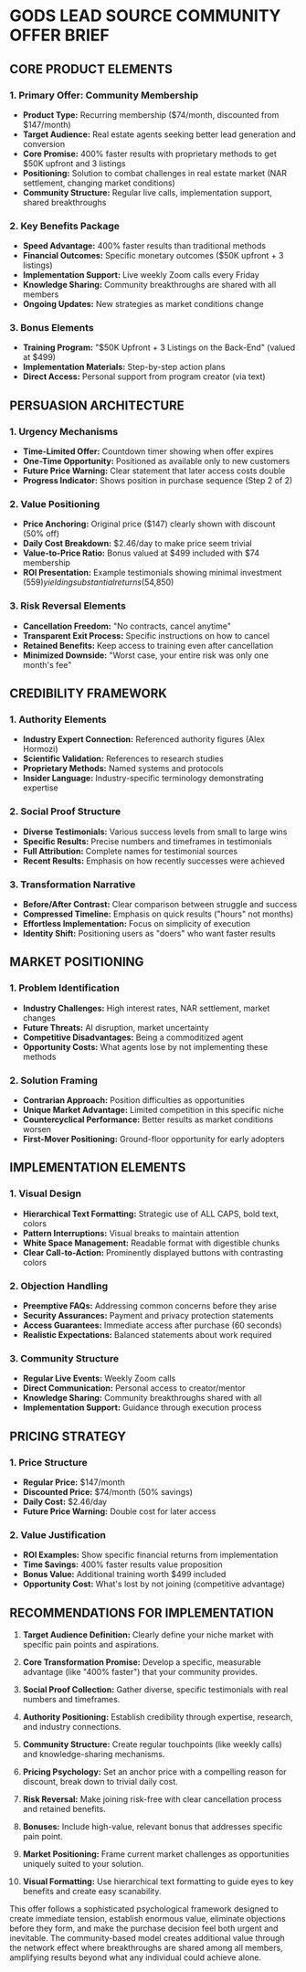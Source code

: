 # GODS LEAD SOURCE COMMUNITY OFFER BRIEF

## CORE PRODUCT ELEMENTS

### 1. Primary Offer: Community Membership
- **Product Type:** Recurring membership ($74/month, discounted from $147/month)
- **Target Audience:** Real estate agents seeking better lead generation and conversion
- **Core Promise:** 400% faster results with proprietary methods to get $50K upfront and 3 listings
- **Positioning:** Solution to combat challenges in real estate market (NAR settlement, changing market conditions)
- **Community Structure:** Regular live calls, implementation support, shared breakthroughs

### 2. Key Benefits Package
- **Speed Advantage:** 400% faster results than traditional methods
- **Financial Outcomes:** Specific monetary outcomes ($50K upfront + 3 listings)
- **Implementation Support:** Live weekly Zoom calls every Friday
- **Knowledge Sharing:** Community breakthroughs are shared with all members
- **Ongoing Updates:** New strategies as market conditions change

### 3. Bonus Elements
- **Training Program:** "$50K Upfront + 3 Listings on the Back-End" (valued at $499)
- **Implementation Materials:** Step-by-step action plans
- **Direct Access:** Personal support from program creator (via text)

## PERSUASION ARCHITECTURE

### 1. Urgency Mechanisms
- **Time-Limited Offer:** Countdown timer showing when offer expires
- **One-Time Opportunity:** Positioned as available only to new customers
- **Future Price Warning:** Clear statement that later access costs double
- **Progress Indicator:** Shows position in purchase sequence (Step 2 of 2)

### 2. Value Positioning
- **Price Anchoring:** Original price ($147) clearly shown with discount (50% off)
- **Daily Cost Breakdown:** $2.46/day to make price seem trivial
- **Value-to-Price Ratio:** Bonus valued at $499 included with $74 membership
- **ROI Presentation:** Example testimonials showing minimal investment ($559) yielding substantial returns ($54,850)

### 3. Risk Reversal Elements
- **Cancellation Freedom:** "No contracts, cancel anytime"
- **Transparent Exit Process:** Specific instructions on how to cancel
- **Retained Benefits:** Keep access to training even after cancellation
- **Minimized Downside:** "Worst case, your entire risk was only one month's fee"

## CREDIBILITY FRAMEWORK

### 1. Authority Elements
- **Industry Expert Connection:** Referenced authority figures (Alex Hormozi)
- **Scientific Validation:** References to research studies
- **Proprietary Methods:** Named systems and protocols
- **Insider Language:** Industry-specific terminology demonstrating expertise

### 2. Social Proof Structure
- **Diverse Testimonials:** Various success levels from small to large wins
- **Specific Results:** Precise numbers and timeframes in testimonials
- **Full Attribution:** Complete names for testimonial sources
- **Recent Results:** Emphasis on how recently successes were achieved

### 3. Transformation Narrative
- **Before/After Contrast:** Clear comparison between struggle and success
- **Compressed Timeline:** Emphasis on quick results ("hours" not months)
- **Effortless Implementation:** Focus on simplicity of execution
- **Identity Shift:** Positioning users as "doers" who want faster results

## MARKET POSITIONING

### 1. Problem Identification
- **Industry Challenges:** High interest rates, NAR settlement, market changes
- **Future Threats:** AI disruption, market uncertainty
- **Competitive Disadvantages:** Being a commoditized agent
- **Opportunity Costs:** What agents lose by not implementing these methods

### 2. Solution Framing
- **Contrarian Approach:** Position difficulties as opportunities
- **Unique Market Advantage:** Limited competition in this specific niche
- **Countercyclical Performance:** Better results as market conditions worsen
- **First-Mover Positioning:** Ground-floor opportunity for early adopters

## IMPLEMENTATION ELEMENTS

### 1. Visual Design
- **Hierarchical Text Formatting:** Strategic use of ALL CAPS, bold text, colors
- **Pattern Interruptions:** Visual breaks to maintain attention
- **White Space Management:** Readable format with digestible chunks
- **Clear Call-to-Action:** Prominently displayed buttons with contrasting colors

### 2. Objection Handling
- **Preemptive FAQs:** Addressing common concerns before they arise
- **Security Assurances:** Payment and privacy protection statements
- **Access Guarantees:** Immediate access after purchase (60 seconds)
- **Realistic Expectations:** Balanced statements about work required

### 3. Community Structure
- **Regular Live Events:** Weekly Zoom calls
- **Direct Communication:** Personal access to creator/mentor
- **Knowledge Sharing:** Community breakthroughs shared with all
- **Implementation Support:** Guidance through execution process

## PRICING STRATEGY

### 1. Price Structure
- **Regular Price:** $147/month
- **Discounted Price:** $74/month (50% savings)
- **Daily Cost:** $2.46/day
- **Future Price Warning:** Double cost for later access

### 2. Value Justification
- **ROI Examples:** Show specific financial returns from implementation
- **Time Savings:** 400% faster results value proposition
- **Bonus Value:** Additional training worth $499 included
- **Opportunity Cost:** What's lost by not joining (competitive advantage)

## RECOMMENDATIONS FOR IMPLEMENTATION

1. **Target Audience Definition:** Clearly define your niche market with specific pain points and aspirations.

2. **Core Transformation Promise:** Develop a specific, measurable advantage (like "400% faster") that your community provides.

3. **Social Proof Collection:** Gather diverse, specific testimonials with real numbers and timeframes.

4. **Authority Positioning:** Establish credibility through expertise, research, and industry connections.

5. **Community Structure:** Create regular touchpoints (like weekly calls) and knowledge-sharing mechanisms.

6. **Pricing Psychology:** Set an anchor price with a compelling reason for discount, break down to trivial daily cost.

7. **Risk Reversal:** Make joining risk-free with clear cancellation process and retained benefits.

8. **Bonuses:** Include high-value, relevant bonus that addresses specific pain point.

9. **Market Positioning:** Frame current market challenges as opportunities uniquely suited to your solution.

10. **Visual Formatting:** Use hierarchical text formatting to guide eyes to key benefits and create easy scanability.

This offer follows a sophisticated psychological framework designed to create immediate tension, establish enormous value, eliminate objections before they form, and make the purchase decision feel both urgent and inevitable. The community-based model creates additional value through the network effect where breakthroughs are shared among all members, amplifying results beyond what any individual could achieve alone. 